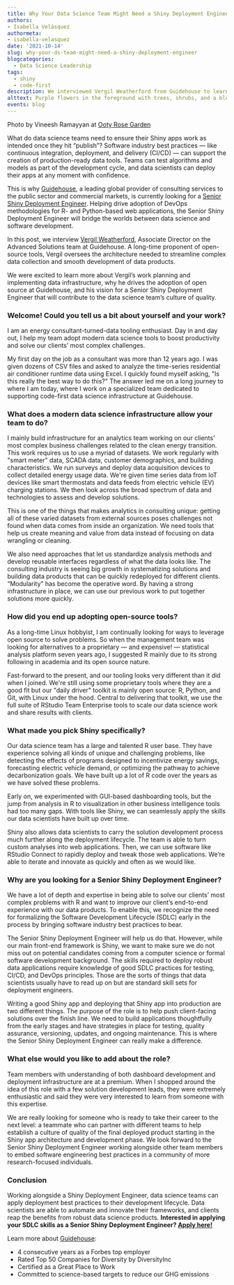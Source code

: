 ```yaml
---
title: Why Your Data Science Team Might Need a Shiny Deployment Engineer
authors: 
- Isabella Velásquez
authormeta: 
- isabella-velasquez
date: '2021-10-14'
slug: why-your-ds-team-might-need-a-shiny-deployment-engineer
blogcategories:
  - Data Science Leadership
tags:
  - shiny
  - code-first
description: We interviewed Vergil Weatherford from Guidehouse to learn why they are planning to hire a Senior Shiny Deployment Engineer. Weatherford believes data science teams can benefit from someone who can apply software development best practices to support the deployment of high-quality R and Python applications into production.
alttext: Purple flowers in the foreground with trees, shrubs, and a blue sky in the background 
events: blog
---
```

<caption>
Photo by Vineesh Ramayyan at <a href="https://nilgiris.nic.in/tourist-place/rose-garden-ooty/" target = "_blank" rel = "noopener noreferrer">Ooty Rose Garden</a>
</caption>


What do data science teams need to ensure their Shiny apps work as intended once they hit “publish”? Software industry best practices — like continuous integration, deployment, and delivery (CI/CD) — can support the creation of production-ready data tools. Teams can test algorithms and models as part of the development cycle, and data scientists can deploy their apps at any moment with confidence.

This is why <a href="https://guidehouse.com/" target = "_blank" rel = "noopener noreferrer">Guidehouse</a>, a leading global provider of consulting services to the public sector and commercial markets, is currently looking for a <a href="https://careers.guidehouse.com/jobs/14420?lang=en-us" target = "_blank" rel = "noopener noreferrer">Senior Shiny Deployment Engineer</a>. Helping drive adoption of DevOps methodologies for R- and Python-based web applications, the Senior Shiny Deployment Engineer will bridge the worlds between data science and software development.

In this post, we interview <a href="https://guidehouse.com/professionals/w/weatherford-vergil" target = "_blank" rel = "noopener noreferrer">Vergil Weatherford</a>, Associate Director on the Advanced Solutions team at Guidehouse. A long-time proponent of open-source tools, Vergil oversees the architecture needed to streamline complex data collection and smooth development of data products.

We were excited to learn more about Vergil’s work planning and implementing data infrastructure, why he drives the adoption of open source at Guidehouse, and his vision for a Senior Shiny Deployment Engineer that will contribute to the data science team’s culture of quality.

### Welcome! Could you tell us a bit about yourself and your work?

I am an energy consultant-turned-data tooling enthusiast. Day in and day out, I help my team adopt modern data science tools to boost productivity and solve our clients’ most complex challenges. 

My first day on the job as a consultant was more than 12 years ago. I was given dozens of CSV files and asked to analyze the time-series residential air conditioner runtime data using Excel. I quickly found myself asking, "Is this really the best way to do this?" The answer led me on a long journey to where I am today, where I work on a specialized team dedicated to supporting code-first data science infrastructure at Guidehouse.

### What does a modern data science infrastructure allow your team to do?

I mainly build infrastructure for an analytics team working on our clients’ most complex business challenges related to the clean energy transition. This work requires us to use a myriad of  datasets. We work regularly with "smart meter" data, SCADA data, customer demographics, and building characteristics. We run surveys and deploy data acquisition devices to collect detailed energy usage data. We're given time series data from IoT devices like smart thermostats and data feeds from electric vehicle (EV) charging stations. We then look across the broad spectrum of data and technologies to assess and develop solutions.

This is one of the things that makes analytics in consulting unique: getting all of these varied datasets from external sources poses challenges not found when data comes from inside an organization. We need tools that help us create meaning and value from data instead of focusing on data wrangling or cleaning.

We also need approaches that let us standardize analysis methods and develop reusable interfaces regardless of what the data looks like.  The consulting industry is seeing big growth in systematizing solutions and building data products that can be quickly redeployed for different clients. “Modularity” has become the operative word. By having a strong infrastructure in place, we can use our previous work to put together solutions more quickly.
  
### How did you end up adopting open-source tools?

As a long-time Linux hobbyist, I am continually looking for ways to leverage open source to solve problems. So when the management team was looking for alternatives to a proprietary — and expensive!  — statistical analysis platform seven years ago, I suggested R mainly due to its strong following in academia and its open source nature.

Fast-forward to the present, and our tooling looks very different than it did when I joined. We're still using some proprietary tools where they are a good fit but our "daily driver" toolkit is mainly open source: R, Python, and Git, with Linux under the hood. Central to delivering that toolkit, we use the full suite of RStudio Team Enterprise tools to scale our data science work and share results with clients.

### What made you pick Shiny specifically?

Our data science team has a large and talented R user base. They have experience solving all kinds of unique and challenging problems, like detecting the effects of programs designed to incentivize energy savings, forecasting electric vehicle demand, or optimizing the pathway to achieve decarbonization goals. We have built up a lot of R code over the years as we have solved these problems.

Early on, we experimented with GUI-based dashboarding tools, but the jump from analysis in R to visualization in other business intelligence tools had too many gaps. With tools like Shiny, we can seamlessly apply the skills our data scientists have built up over time.

Shiny also allows data scientists to carry the solution development process much further along the deployment lifecycle. The team is able to turn custom analyses into web applications. Then, we can use software like RStudio Connect to rapidly deploy and tweak those web applications. We’re able to iterate and innovate as quickly and often as we would like.


### Why are you looking for a Senior Shiny Deployment Engineer?

We have a lot of depth and expertise in being able to solve our clients’ most complex problems with R and want to improve our client’s end-to-end experience with our data products. To enable this, we recognize the need for formalizing the Software Development Lifecycle (SDLC) early in the process by bringing software industry best practices to bear.

The Senior Shiny Deployment Engineer will help us do that. However, while our main front-end framework is Shiny, we want to make sure we do not miss out on potential candidates coming from a computer science or formal software development background. The skills required to deploy robust data applications require knowledge of good SDLC practices for testing, CI/CD, and DevOps principles. Those are the sorts of things that data scientists usually have to read up on but are standard skill sets for deployment engineers.

Writing a good Shiny app and deploying that Shiny app into production are two different things. The purpose of the role is to help push client-facing solutions over the finish line. We need to build applications thoughtfully from the early stages and have strategies in place for testing, quality assurance, versioning, updates, and ongoing maintenance. This is where the Senior Shiny Deployment Engineer can really make a difference.

### What else would you like to add about the role?

Team members with understanding of both dashboard development and deployment infrastructure are at a premium. When I shopped around the idea of this role with a few solution development leads, they were extremely enthusiastic and said they were very interested to learn from someone with this expertise.

We are really looking for someone who is ready to take their career to the next level: a teammate who can partner with different teams to help establish a culture of quality of the final deployed product starting in the Shiny app architecture and development phase. We look forward to the Senior Shiny Deployment Engineer working alongside other team members to embed software engineering best practices in a community of more research-focused individuals.

### Conclusion

Working alongside a Shiny Deployment Engineer, data science teams can apply deployment best practices to their development lifecycle. Data scientists are able to automate and innovate their frameworks, and clients reap the benefits from robust data science products. **Interested in applying your SDLC skills as a Senior Shiny Deployment Engineer? <a href="https://careers.guidehouse.com/jobs/14420?lang=en-us" target = "_blank" rel = "noopener noreferrer">Apply here!</a>**

Learn more about <a href="https://guidehouse.com/" target = "_blank" rel = "noopener noreferrer">Guidehouse</a>:

* 4 consecutive years as a Forbes top employer
* Rated Top 50 Companies for Diversity by DiversityInc
* Certified as a Great Place to Work
* Committed to science-based targets to reduce our GHG emissions
